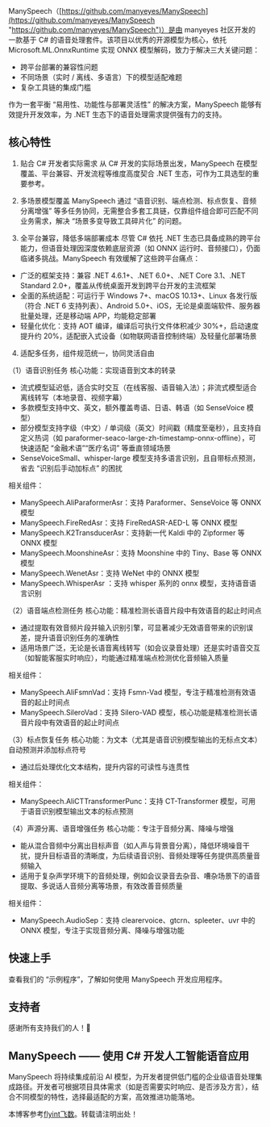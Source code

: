 ManySpeech（[https://github.com/manyeyes/ManySpeech](https://github.com/manyeyes/ManySpeech "https://github.com/manyeyes/ManySpeech")）是由 manyeyes 社区开发的一款基于 C# 的语音处理套件。该项目以优秀的开源模型为核心，依托 Microsoft.ML.OnnxRuntime 实现 ONNX 模型解码，致力于解决三大关键问题：

* 跨平台部署的兼容性问题
* 不同场景（实时 / 离线、多语言）下的模型适配难题
* 复杂工具链的集成门槛

作为一套平衡 “易用性、功能性与部署灵活性” 的解决方案，ManySpeech 能够有效提升开发效率，为 .NET 生态下的语音处理需求提供强有力的支持。

## 核心特性

1. 贴合 C# 开发者实际需求 从 C# 开发的实际场景出发，ManySpeech 在模型覆盖、平台兼容、开发流程等维度高度契合 .NET 生态，可作为工具选型的重要参考。

2. 多场景模型覆盖 ManySpeech 通过 “语音识别、端点检测、标点恢复、音频分离增强” 等多任务协同，无需整合多套工具链，仅靠组件组合即可匹配不同业务需求，解决 “场景多变导致工具碎片化” 的问题。

3. 全平台兼容，降低多端部署成本 尽管 C# 依托 .NET 生态已具备成熟的跨平台能力，但语音处理因深度依赖底层资源（如 ONNX 运行时、音频接口），仍面临诸多挑战。ManySpeech 有效缓解了这些跨平台痛点：

* 广泛的框架支持：兼容 .NET 4.6.1+、.NET 6.0+、.NET Core 3.1、.NET Standard 2.0+，覆盖从传统桌面开发到跨平台开发的主流框架
* 全面的系统适配：可运行于 Windows 7+、macOS 10.13+、Linux 各发行版（符合 .NET 6 支持列表）、Android 5.0+、iOS，无论是桌面端软件、服务器批量处理，还是移动端 APP，均能稳定部署
* 轻量化优化：支持 AOT 编译，编译后可执行文件体积减少 30%+，启动速度提升约 20%，适配嵌入式设备（如物联网语音控制终端）及轻量化部署场景

4. 适配多任务，组件规范统一，协同灵活自由

（1）语音识别任务 核心功能：实现语音到文本的转录

* 流式模型延迟低，适合实时交互（在线客服、语音输入法）；非流式模型适合离线转写（本地录音、视频字幕）
* 多款模型支持中文、英文，额外覆盖粤语、日语、韩语（如 SenseVoice 模型）
* 部分模型支持字级（中文）/ 单词级（英文）时间戳（精度至毫秒），且支持自定义热词（如 paraformer-seaco-large-zh-timestamp-onnx-offline），可快速适配 “金融术语”“医疗名词” 等垂直领域场景
* SenseVoiceSmall、whisper-large 模型支持多语言识别，且自带标点预测，省去 “识别后手动加标点” 的困扰

相关组件：

* ManySpeech.AliParaformerAsr：支持 Paraformer、SenseVoice 等 ONNX 模型
* ManySpeech.FireRedAsr：支持 FireRedASR-AED-L 等 ONNX 模型
* ManySpeech.K2TransducerAsr：支持新一代 Kaldi 中的 Zipformer 等 ONNX 模型
* ManySpeech.MoonshineAsr：支持 Moonshine 中的 Tiny、Base 等 ONNX 模型
* ManySpeech.WenetAsr：支持 WeNet 中的 ONNX 模型
* ManySpeech.WhisperAsr ：支持 whisper 系列的 onnx 模型，支持语音语言识别

（2）语音端点检测任务 核心功能：精准检测长语音片段中有效语音的起止时间点

* 通过提取有效音频片段并输入识别引擎，可显著减少无效语音带来的识别误差，提升语音识别任务的准确性
* 适用场景广泛，无论是长语音离线转写（如会议录音处理）还是实时语音交互（如智能客服实时响应），均能通过精准端点检测优化音频输入质量

相关组件：

* ManySpeech.AliFsmnVad：支持 Fsmn-Vad 模型，专注于精准检测有效语音的起止时间点
* ManySpeech.SileroVad：支持 Silero-VAD 模型，核心功能是精准检测长语音片段中有效语音的起止时间点

（3）标点恢复任务 核心功能：为文本（尤其是语音识别模型输出的无标点文本）自动预测并添加标点符号

* 通过后处理优化文本结构，提升内容的可读性与连贯性

相关组件：

* ManySpeech.AliCTTransformerPunc：支持 CT-Transformer 模型，可用于语音识别模型输出文本的标点预测

（4）声源分离、语音增强任务 核心功能：专注于音频分离、降噪与增强

* 能从混合音频中分离出目标声音（如人声与背景音分离），降低环境噪音干扰，提升目标语音的清晰度，为后续语音识别、音频处理等任务提供高质量音频输入
* 适用于复杂声学环境下的音频处理，例如会议录音去杂音、嘈杂场景下的语音提取、多说话人音频分离等场景，有效改善音频质量

相关组件：

* ManySpeech.AudioSep：支持 clearervoice、gtcrn、spleeter、uvr 中的 ONNX 模型，专注于实现音频分离、降噪与增强功能

## 快速上手

查看我们的 “示例程序”，了解如何使用 ManySpeech 开发应用程序。

## 支持者

感谢所有支持我们的人！🙏

## ManySpeech —— 使用 C# 开发人工智能语音应用

ManySpeech 将持续集成前沿 AI 模型，为开发者提供低门槛的企业级语音处理集成路径。开发者可根据项目具体需求（如是否需要实时响应、是否涉及方言），结合不同模型的特性，选择最适配的方案，高效推进功能落地。

本博客参考[flyint飞数](https://flyinpro.com)。转载请注明出处！

